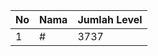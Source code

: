 | No | Nama            | Jumlah Level |
|----|-----------------|--------------|
| 1  | #    |    3737        |
